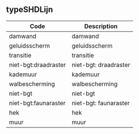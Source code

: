 ## typeSHDLijn				
				
|	Code	|	Description	|
|	---	|	---	|
|	damwand	|	damwand	|
|	geluidsscherm	|	geluidsscherm	|
|	transitie	|	transitie	|
|	niet-bgt:draadraster	|	niet-bgt: draadraster	|
|	kademuur	|	kademuur	|
|	walbescherming	|	walbescherming	|
|	niet-bgt	|	niet-bgt	|
|	niet-bgt:faunaraster	|	niet-bgt: faunaraster	|
|	hek	|	hek	|
|	muur	|	muur	|
